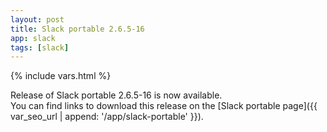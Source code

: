 ```yaml
---
layout: post
title: Slack portable 2.6.5-16
app: slack
tags: [slack]
---
```

{% include vars.html %}

Release of Slack portable 2.6.5-16 is now available.<br />
You can find links to download this release on the [Slack portable page]({{ var_seo_url | append: '/app/slack-portable' }}).